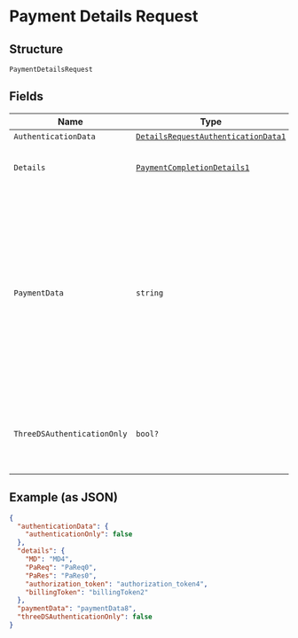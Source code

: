 
# Payment Details Request

## Structure

`PaymentDetailsRequest`

## Fields

| Name | Type | Tags | Description |
|  --- | --- | --- | --- |
| `AuthenticationData` | [`DetailsRequestAuthenticationData1`](../../doc/models/details-request-authentication-data-1.md) | Optional | Data for 3DS authentication. |
| `Details` | [`PaymentCompletionDetails1`](../../doc/models/payment-completion-details-1.md) | Required | Use this collection to submit the details that were returned as a result of the `/payments` call. |
| `PaymentData` | `string` | Optional | Encoded payment data. For [authorizing a payment after using 3D Secure 2 Authentication-only](https://docs.adyen.com/online-payments/3d-secure/other-3ds-flows/authentication-only/#authorise-the-payment-with-adyen):<br><br>If you received `resultCode`: **AuthenticationNotRequired** in the `/payments` response, use the `threeDSPaymentData` from the same response.<br><br>If you received `resultCode`: **AuthenticationFinished** in the `/payments` response, use the `action.paymentData` from the same response.<br>**Constraints**: *Maximum Length*: `200000` |
| `ThreeDSAuthenticationOnly` | `bool?` | Optional | Change the `authenticationOnly` indicator originally set in the `/payments` request. Only needs to be set if you want to modify the value set previously. |

## Example (as JSON)

```json
{
  "authenticationData": {
    "authenticationOnly": false
  },
  "details": {
    "MD": "MD4",
    "PaReq": "PaReq0",
    "PaRes": "PaRes0",
    "authorization_token": "authorization_token4",
    "billingToken": "billingToken2"
  },
  "paymentData": "paymentData8",
  "threeDSAuthenticationOnly": false
}
```

